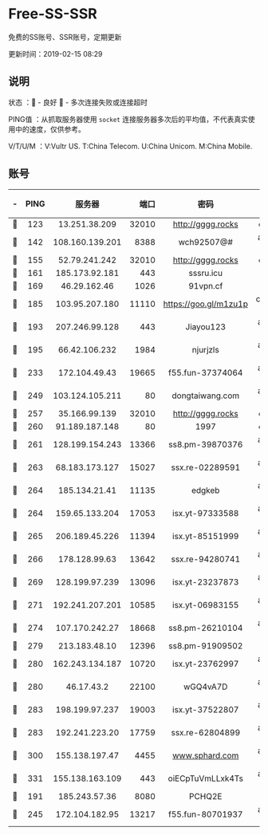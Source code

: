 # Free-SS-SSR

免费的SS账号、SSR账号，定期更新

更新时间：2019-02-15 08:29

## 说明

状态     ：🙂 - 良好 🙁 - 多次连接失败或连接超时

PING值   ：从抓取服务器使用 `socket` 连接服务器多次后的平均值，不代表真实使用中的速度，仅供参考。

V/T/U/M  ：V:Vultr US. T:China Telecom. U:China Unicom. M:China Mobile.

## 账号

|-|PING|服务器|端口|密码|加密方式|区域|V/T/U/M|
|:----:|:----:|:-----:|-----:|:----:|:----:|:----:|:----:|
|🙂|123|13.251.38.209|32010|http://gggg.rocks|chacha20|SG|10↑/10↑/10↑/10↑|
|🙂|142|108.160.139.201|8388|wch92507@#|aes-256-cfb|JP|10↑/10↑/10↑/10↑|
|🙂|155|52.79.241.242|32010|http://gggg.rocks|chacha20|KR|10↑/10↑/10↑/10↑|
|🙂|161|185.173.92.181|443|sssru.icu|rc4-md5|RU|10↑/10↑/10↑/10↑|
|🙂|169|46.29.162.46|1026|91vpn.cf|rc4-md5|RU|9↑/9↑/10↑/10↑|
|🙂|185|103.95.207.180|11110|https://goo.gl/m1zu1p|chacha20-ietf|US|10↑/10↑/10↑/10↑|
|🙂|193|207.246.99.128|443|Jiayou123|aes-256-cfb|US|10↑/10↑/10↑/10↑|
|🙂|195|66.42.106.232|1984|njurjzls|aes-256-cfb|US|10↑/10↑/10↑/10↑|
|🙂|233|172.104.49.43|19665|f55.fun-37374064|aes-256-cfb|SG|7↑/6↑/6↑/6↑|
|🙂|249|103.124.105.211|80|dongtaiwang.com|aes-256-cfb|US|10↑/10↑/10↑/10↑|
|🙂|257|35.166.99.139|32010|http://gggg.rocks|chacha20|US|10↑/10↑/10↑/10↑|
|🙂|260|91.189.187.148|80|1997|chacha20|US|10↑/10↑/10↑/10↑|
|🙂|261|128.199.154.243|13366|ss8.pm-39870376|aes-256-cfb|SG|10↑/10↑/9↑/10↑|
|🙂|263|68.183.173.127|15027|ssx.re-02289591|aes-256-cfb|US|7↑/6↑/6↑/6↑|
|🙂|264|185.134.21.41|11135|edgkeb|aes-256-cfb|GB|10↑/10↑/10↑/10↑|
|🙂|264|159.65.133.204|17053|isx.yt-97333588|aes-256-cfb|SG|10↑/10↑/10↑/10↑|
|🙂|265|206.189.45.226|11394|isx.yt-85151999|aes-256-cfb|SG|10↑/10↑/10↑/10↑|
|🙂|266|178.128.99.63|13642|ssx.re-94280741|aes-256-cfb|SG|7↑/6↑/6↑/6↑|
|🙂|269|128.199.97.239|13096|isx.yt-23237873|aes-256-cfb|SG|10↑/10↑/10↑/10↑|
|🙂|271|192.241.207.201|10585|isx.yt-06983155|aes-256-cfb|US|10↑/10↑/10↑/10↑|
|🙂|274|107.170.242.27|18668|ss8.pm-26210104|aes-256-cfb|US|7↑/6↑/6↑/6↑|
|🙂|279|213.183.48.10|12396|ss8.pm-91909502|rc4-md5|RU|7↑/6↑/6↑/6↑|
|🙂|280|162.243.134.187|10720|isx.yt-23762997|aes-256-cfb|US|10↑/10↑/10↑/10↑|
|🙂|280|46.17.43.2|22100|wGQ4vA7D|aes-256-gcm|RU|6↑/10↑/10↑/10↑|
|🙂|283|198.199.97.237|19003|isx.yt-37522807|aes-256-cfb|US|10↑/10↑/10↑/10↑|
|🙂|283|192.241.223.20|17759|ssx.re-62804899|aes-256-cfb|US|7↑/6↑/6↑/6↑|
|🙂|300|155.138.197.47|4455|www.sphard.com|aes-256-cfb|US|10↑/10↑/10↑/10↑|
|🙂|331|155.138.163.109|443|oiECpTuVmLLxk4Ts|aes-256-cfb|US|6↓/10↑/10↑/10↑|
|🙂|191|185.243.57.36|8080|PCHQ2E|rc4-md5|US|10↑/10↑/10↑/10↑|
|🙂|245|172.104.182.95|13217|f55.fun-80701937|aes-256-cfb|SG|7↑/6↑/6↑/6↑|
